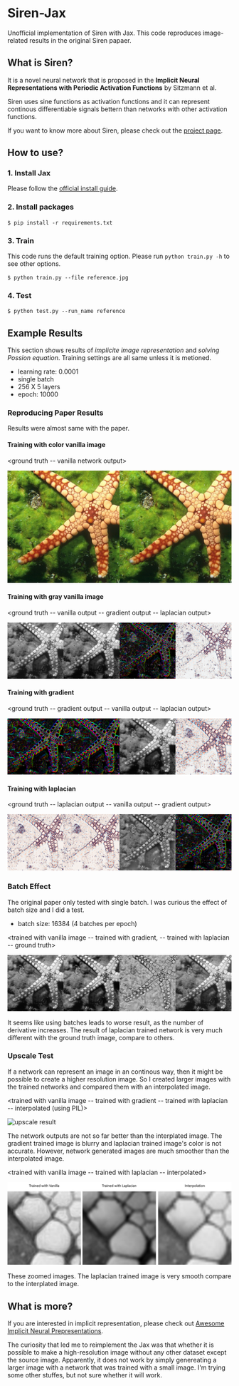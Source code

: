 # Siren-Jax
Unofficial implementation of Siren with Jax. This code reproduces image-related results in the original Siren papaer.

## What is Siren?
It is a novel neural network that is proposed in the **Implicit Neural Representations
with Periodic Activation Functions** by Sitzmann et al. 

Siren uses sine functions as activation functions and it can represent continous differentiable signals bettern than networks with other activation functions.

If you want to know more about Siren, please check out the [project page](https://vsitzmann.github.io/siren/).

## How to use?

### 1. Install Jax
Please follow the [official install guide](https://github.com/google/jax).

### 2. Install packages
```shell
$ pip install -r requirements.txt
```

### 3. Train
This code runs the default training option. Please run ```python train.py -h``` to see other options.
```shell
$ python train.py --file reference.jpg
```

### 4. Test
```shell
$ python test.py --run_name reference
```

## Example Results
This section shows results of *implicite image representation* and *solving Possion equation*.
Training settings are all same unless it is metioned.
- learning rate: 0.0001
- single batch
- 256 X 5 layers
- epoch: 10000 

### Reproducing Paper Results

Results were almost same with the paper.

#### Training with color vanilla image
<ground truth -- vanilla network output>

![vanilla color result](example_results/vanilla_color_result.png)

#### Training with gray vanilla image
<ground truth -- vanilla output -- gradient output -- laplacian output>

![vanilla gray result](example_results/vanilla_gray_result.png)

#### Training with gradient
<ground truth -- gradient output -- vanilla output -- laplacian output>

![gradient result](example_results/gradient_result.png)

#### Training with laplacian
<ground truth -- laplacian output -- vanilla output -- gradient output>

![laplacian result](example_results/laplacian_result.png)

### Batch Effect
The original paper only tested with single batch. I was curious the effect of batch size and I did a test.
- batch size: 16384 (4 batches per epoch)

<trained with vanilla image -- trained with gradient, -- trained with laplacian -- ground truth>

![batch result](example_results/batch_result.png)

It seems like using batches leads to worse result, as the number of derivative increases. The result of laplacian trained network is very much different with the ground truth image, compare to others.

### Upscale Test

If a network can represent an image in an continous way, then it might be possible to create a higher resolution image. So I created larger images with the trained networks and compared them with an interpolated image.

<trained with vanilla image -- trained with gradient -- trained with laplacian -- interpolated (using PIL)>

![upscale result](example_results/upscale_result.png)

The network outputs are not so far better than the interplated image. The gradient trained image is blurry and laplacian trained image's color is not accurate. However, network generated images are much smoother than the interpolated image.

<trained with vanilla image -- trained with laplacian -- interpolated>

![zoomed upscale result](example_results/upscale_result_zoom.png)

These zoomed images. The laplacian trained image is very smooth compare to the interplated image. 

## What is more?

If you are interested in implicit representation, please check out [Awesome Implicit Neural Prepresentations](https://github.com/vsitzmann/awesome-implicit-representations).

The curiosity that led me to reimplement the Jax was that whether it is possible to make a high-resolution image without any other dataset except the source image. Apparently, it does not work by simply genereating a larger image with a network that was trained with a small image. I'm trying some other stuffes, but not sure whether it will work.


